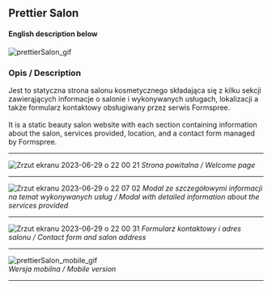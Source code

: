## Prettier Salon
#### English description below



![prettierSalon_gif](https://github.com/Kicknee/PrettierSalon/assets/47301333/799262ae-cdda-4952-8ccf-8447bcdc722f)

### Opis / Description

Jest to statyczna strona salonu kosmetycznego składająca się z kilku sekcji zawierąjących informacje o salonie i wykonywanych usługach, lokalizacji a także formularz kontaktowy obsługiwany przez serwis Formspree. 
<br><br>
It is a static beauty salon website with each section containing information about the salon, services provided, location, and a contact form managed by Formspree.

---

![Zrzut ekranu 2023-06-29 o 22 00 21](https://github.com/Kicknee/PrettierSalon/assets/47301333/02c8e56d-413f-4002-8051-bf8c42d8fde4)
*Strona powitalna / Welcome page*

---

![Zrzut ekranu 2023-06-29 o 22 07 02](https://github.com/Kicknee/PrettierSalon/assets/47301333/5259eaf4-45be-49f0-a408-19d5316c4540)
*Modal ze szczegółowymi informacji na temat wykonywanych usług / Modal with detailed information about the services provided*

---

![Zrzut ekranu 2023-06-29 o 22 00 31](https://github.com/Kicknee/PrettierSalon/assets/47301333/ec8c3bcf-67c6-4ddc-a6f2-62893cc955b0)
*Formularz kontaktowy i adres salonu / Contact form and salon address*

---

![prettierSalon_mobile_gif](https://github.com/Kicknee/PrettierSalon/assets/47301333/bc9b08d5-76b8-4b55-b6d7-f8eefa3b7ab1)
<br>*Wersja mobilna / Mobile version*

---
